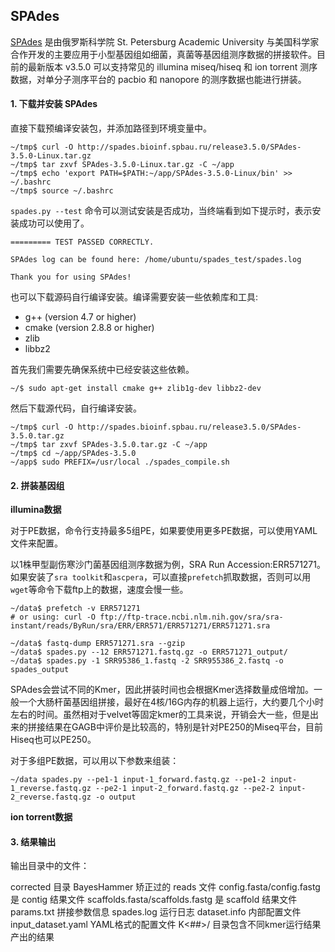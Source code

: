 ## SPAdes

[SPAdes][] 是由俄罗斯科学院 St. Petersburg Academic University 与美国科学家合作开发的主要应用于小型基因组如细菌，真菌等基因组测序数据的拼接软件。目前的最新版本 v3.5.0 可以支持常见的 illumina miseq/hiseq 和 ion torrent 测序数据，对单分子测序平台的 pacbio 和 nanopore 的测序数据也能进行拼装。

#### 1. 下载并安装 SPAdes

直接下载预编译安装包，并添加路径到环境变量中。

```
~/tmp$ curl -O http://spades.bioinf.spbau.ru/release3.5.0/SPAdes-3.5.0-Linux.tar.gz
~/tmp$ tar zxvf SPAdes-3.5.0-Linux.tar.gz -C ~/app
~/tmp$ echo 'export PATH=$PATH:~/app/SPAdes-3.5.0-Linux/bin' >> ~/.bashrc
~/tmp$ source ~/.bashrc
```

`spades.py --test` 命令可以测试安装是否成功，当终端看到如下提示时，表示安装成功可以使用了。

```
========= TEST PASSED CORRECTLY.

SPAdes log can be found here: /home/ubuntu/spades_test/spades.log

Thank you for using SPAdes!
```

也可以下载源码自行编译安装。编译需要安装一些依赖库和工具:

* g++ (version 4.7 or higher)
* cmake (version 2.8.8 or higher)
* zlib
* libbz2

首先我们需要先确保系统中已经安装这些依赖。

```
~/$ sudo apt-get install cmake g++ zlib1g-dev libbz2-dev
```

然后下载源代码，自行编译安装。

```
~/tmp$ curl -O http://spades.bioinf.spbau.ru/release3.5.0/SPAdes-3.5.0.tar.gz
~/tmp$ tar zxvf SPAdes-3.5.0.tar.gz -C ~/app
~/tmp$ cd ~/app/SPAdes-3.5.0
~/app$ sudo PREFIX=/usr/local ./spades_compile.sh
```

#### 2. 拼装基因组

**illumina数据**

对于PE数据，命令行支持最多5组PE，如果要使用更多PE数据，可以使用YAML文件来配置。

以1株甲型副伤寒沙门菌基因组测序数据为例，SRA Run Accession:ERR571271。如果安装了`sra toolkit`和`ascpera`，可以直接`prefetch`抓取数据，否则可以用`wget`等命令下载ftp上的数据，速度会慢一些。

```
~/data$ prefetch -v ERR571271
# or using: curl -O ftp://ftp-trace.ncbi.nlm.nih.gov/sra/sra-instant/reads/ByRun/sra/ERR/ERR571/ERR571271/ERR571271.sra

~/data$ fastq-dump ERR571271.sra --gzip
~/data$ spades.py --12 ERR571271.fastq.gz -o ERR571271_output/
~/data$ spades.py -1 SRR95386_1.fastq -2 SRR955386_2.fastq -o spades_output
```

SPAdes会尝试不同的Kmer，因此拼装时间也会根据Kmer选择数量成倍增加。一般一个大肠杆菌基因组拼接，最好在4核/16G内存的机器上运行，大约要几个小时左右的时间。虽然相对于velvet等固定kmer的工具来说，开销会大一些，但是出来的拼接结果在GAGB中评价是比较高的，特别是针对PE250的Miseq平台，目前Hiseq也可以PE250。

对于多组PE数据，可以用以下参数来组装：

```
~/data spades.py --pe1-1 input-1_forward.fastq.gz --pe1-2 input-1_reverse.fastq.gz --pe2-1 input-2_forward.fastq.gz --pe2-2 input-2_reverse.fastq.gz -o output
```

**ion torrent数据**

#### 3. 结果输出

输出目录中的文件：

corrected 目录 BayesHammer 矫正过的 reads 文件
config.fasta/config.fastg 是 contig 结果文件
scaffolds.fasta/scaffolds.fastg 是 scaffold 结果文件
params.txt 拼接参数信息
spades.log 运行日志
dataset.info 内部配置文件
input_dataset.yaml YAML格式的配置文件
K<##>/ 目录包含不同kmer运行结果产出的结果

[SPAdes]: http://spades.bioinf.spbau.ru/ "SPAdes"
